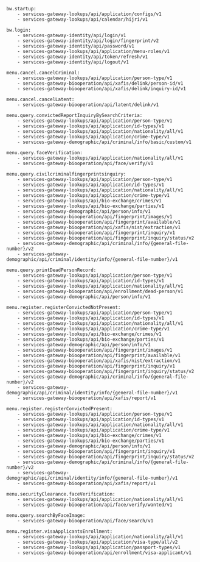     bw.startup:
        - services-gateway-lookups/api/application/configs/v1
        - services-gateway-lookups/api/calendar/hijri/v1
    
    bw.login:
        - services-gateway-identity/api/login/v1
        - services-gateway-identity/api/login/fingerprint/v2
        - services-gateway-identity/api/password/v1
        - services-gateway-lookups/api/application/menu-roles/v1
        - services-gateway-identity/api/token/refresh/v1
        - services-gateway-identity/api/logout/v1
    
    menu.cancel.cancelCriminal:
        - services-gateway-lookups/api/application/person-type/v1
        - services-gateway-biooperation/api/xafis/delink/person-id/v1
        - services-gateway-biooperation/api/xafis/delink/inquiry-id/v1
    
    menu.cancel.cancelLatent:
        - services-gateway-biooperation/api/latent/delink/v1
    
    menu.query.convictedReportInquiryBySearchCriteria:
        - services-gateway-lookups/api/application/person-type/v1
        - services-gateway-lookups/api/application/id-types/v1
        - services-gateway-lookups/api/application/nationality/all/v1
        - services-gateway-lookups/api/application/crime-type/v1
        - services-gateway-demographic/api/criminal/info/basic/custom/v1
    
    menu.query.faceVerification:
        - services-gateway-lookups/api/application/nationality/all/v1
        - services-gateway-biooperation/api/face/verify/v1
    
    menu.query.civilcriminalfingerprintsinquiry:
        - services-gateway-lookups/api/application/person-type/v1
        - services-gateway-lookups/api/application/id-types/v1
        - services-gateway-lookups/api/application/nationality/all/v1
        - services-gateway-lookups/api/application/crime-type/v1
        - services-gateway-lookups/api/bio-exchange/crimes/v1
        - services-gateway-lookups/api/bio-exchange/parties/v1
        - services-gateway-demographic/api/person/info/v1
        - services-gateway-biooperation/api/fingerprint/images/v1
        - services-gateway-biooperation/api/fingerprint/available/v1
        - services-gateway-biooperation/api/xafis/nist/extraction/v1
        - services-gateway-biooperation/api/fingerprint/inquiry/v1
        - services-gateway-biooperation/api/fingerprint/inquiry/status/v2
        - services-gateway-demographic/api/criminal/info/{general-file-number}/v2
        - services-gateway-demographic/api/criminal/identity/info/{general-file-number}/v1
    
    menu.query.printDeadPersonRecord:
        - services-gateway-lookups/api/application/person-type/v1
        - services-gateway-lookups/api/application/id-types/v1
        - services-gateway-lookups/api/application/nationality/all/v1
        - services-gateway-biooperation/api/enrollment/dead-person/v1
        - services-gateway-demographic/api/person/info/v1
    
    menu.register.registerConvictedNotPresent:
        - services-gateway-lookups/api/application/person-type/v1
        - services-gateway-lookups/api/application/id-types/v1
        - services-gateway-lookups/api/application/nationality/all/v1
        - services-gateway-lookups/api/application/crime-type/v1
        - services-gateway-lookups/api/bio-exchange/crimes/v1
        - services-gateway-lookups/api/bio-exchange/parties/v1
        - services-gateway-demographic/api/person/info/v1
        - services-gateway-biooperation/api/fingerprint/images/v1
        - services-gateway-biooperation/api/fingerprint/available/v1
        - services-gateway-biooperation/api/xafis/nist/extraction/v1
        - services-gateway-biooperation/api/fingerprint/inquiry/v1
        - services-gateway-biooperation/api/fingerprint/inquiry/status/v2
        - services-gateway-demographic/api/criminal/info/{general-file-number}/v2
        - services-gateway-demographic/api/criminal/identity/info/{general-file-number}/v1
        - services-gateway-biooperation/api/xafis/report/v1
    
    menu.register.registerConvictedPresent:
        - services-gateway-lookups/api/application/person-type/v1
        - services-gateway-lookups/api/application/id-types/v1
        - services-gateway-lookups/api/application/nationality/all/v1
        - services-gateway-lookups/api/application/crime-type/v1
        - services-gateway-lookups/api/bio-exchange/crimes/v1
        - services-gateway-lookups/api/bio-exchange/parties/v1
        - services-gateway-demographic/api/person/info/v1
        - services-gateway-biooperation/api/fingerprint/inquiry/v1
        - services-gateway-biooperation/api/fingerprint/inquiry/status/v2
        - services-gateway-demographic/api/criminal/info/{general-file-number}/v2
        - services-gateway-demographic/api/criminal/identity/info/{general-file-number}/v1
        - services-gateway-biooperation/api/xafis/report/v1
    
    menu.securityClearance.faceVerification:
        - services-gateway-lookups/api/application/nationality/all/v1
        - services-gateway-biooperation/api/face/verify/wanted/v1
    
    menu.query.searchByFaceImage:
        - services-gateway-biooperation/api/face/search/v1
    
    menu.register.visaApplicantsEnrollment:
        - services-gateway-lookups/api/application/nationality/all/v1
        - services-gateway-lookups/api/application/visa-type/all/v2
        - services-gateway-lookups/api/application/passport-types/v1
        - services-gateway-biooperation/api/enrollment/visa-applicant/v1